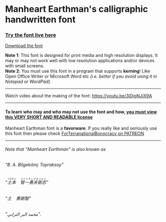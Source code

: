 ﻿# Manheart Earthman's calligraphic handwritten font

### [Try the font live here](https://topraksoyearthmantsuchimoto.github.io/LatinFontDesign/ "And download it for free")

[Download the font](https://github.com/TopraksoyEarthmanTsuchimoto/LatinFontDesign/raw/main/docs/ManheartEarthmanFont.zip)

**Note 1**: This font is designed for print media and high resolution displays. It may or may not work well with low resolution applications and/or devices with small screens.  
**Note 2**: You must use this font in a program that supports **kerning**! Like Open Office Writer or Microsoft Word etc *(i.e. better if you avoid using it in Notepad or WordPad)*.

***
Watch video about the making of the font: https://youtu.be/3iDjgNJiX9A
***
#### To learn who may and who may not use the font and how, [you must view this VERY SHORT AND READABLE license](https://github.com/TopraksoyEarthmanTsuchimoto/LatinFontDesign/blob/main/LICENSE)

Manheart Earthman font is a __favorware__. If you really like and seriously use this font then please check [ForTerranationalBonocracy on PATREON](https://patreon.com/ForTerranationalBonocracy_USD)
___
###### Note that "Manheart Earthman" is also known as  
###### “B. A. Bilgekılınç Topraksoy”  
###### “<ruby>土本<rt>つちもと</rt></ruby>　<ruby>智一勇夫剛志<rt>さといちいさおつよし</rt></ruby>”  
###### “土　勇剛智”  
###### “محمد البر الترابي”.
